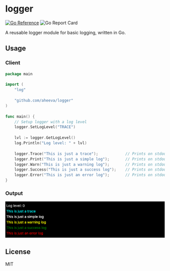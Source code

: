 # logger
[![Go Reference](https://pkg.go.dev/badge/github.com/aheeva/logger.svg)](https://pkg.go.dev/github.com/aheeva/logger) ![Go Report Card](https://goreportcard.com/badge/github.com/aheeva/logger)

A reusable logger module for basic logging, written in Go.

## Usage
### Client
```go
package main

import (
    "log"

    "github.com/aheeva/logger"
)

func main() {
    // Setup logger with a log level
    logger.SetLogLevel("TRACE")

    lvl := logger.GetLogLevel()
    log.Println("Log level: " + lvl)     

    logger.Trace("This is just a trace");            // Prints on stdout with a cyan colored text
    logger.Print("This is just a simple log");       // Prints on stdout with a white colored text
    logger.Warn("This is just a warning log");       // Prints on stdout with a yellow colored text
    logger.Success("This is just a success log");    // Prints on stdout with a green colored text
    logger.Error("This is just an error log");       // Prints on stdout with a red colored text
}
```
### Output

![sample.png](https://raw.githubusercontent.com/pravinba9495/logger/master/assets/sample.png)

## License
MIT
